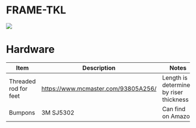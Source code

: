 # FRAME-TKL

<a target="_blank" rel="noopener noreferrer" href="https://t.co/FbSpVSlEBP?amp=1"><img src="https://cdn.discordapp.com/attachments/518289321950707713/888167812315615302/unknown.png"></img></a>


# Hardware

| Item                  | Description                           | Notes       |
| -----------             | -----------                           | ----------- |
| Threaded rod for feet | https://www.mcmaster.com/93805A256/ | Length is determined by riser thickness |
| Bumpons               | 3M SJ5302                                  | Can find on Amazon |
